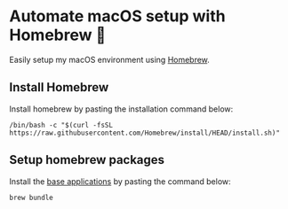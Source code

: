 # Automate macOS setup with Homebrew 🍺

Easily setup my macOS environment using [Homebrew](https://brew.sh/). 


## Install Homebrew

Install homebrew by pasting the installation command below:
```
/bin/bash -c "$(curl -fsSL https://raw.githubusercontent.com/Homebrew/install/HEAD/install.sh)"
```

## Setup homebrew packages

Install the [base applications](https://github.com/juliodias/brewfile/blob/main/Brewfile) by pasting the command below:
```
brew bundle
```
